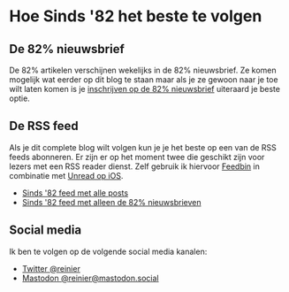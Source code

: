 # Hoe Sinds '82 het beste te volgen

## De 82% nieuwsbrief

De 82% artikelen verschijnen wekelijks in de 82% nieuwsbrief. Ze komen mogelijk wat eerder op dit blog te staan maar als je ze gewoon naar je toe wilt laten komen is je [inschrijven op de 82% nieuwsbrief](https://82procent.nl) uiteraard je beste optie.

## De RSS feed

Als je dit complete blog wilt volgen kun je je het beste op een van de RSS feeds abonneren. Er zijn er op het moment twee die geschikt zijn voor lezers met een RSS reader dienst. Zelf gebruik ik hiervoor [Feedbin](https://feedbin.com/) in combinatie met [Unread op iOS](https://www.goldenhillsoftware.com/unread/).

- [Sinds '82 feed met alle posts](https://sinds82.nl/feed/)
- [Sinds '82 feed met alleen de 82% nieuwsbrieven](https://sinds82.nl/onderwerpen/nieuwsbrief/feed/)

## Social media

Ik ben te volgen op de volgende social media kanalen:

- [Twitter @reinier](https://twitter.com/reinier)
- [Mastodon @reinier@mastodon.social](https://mastodon.social/@reinier)
